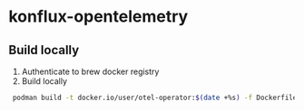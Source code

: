 # konflux-opentelemetry

## Build locally

1. Authenticate to brew docker registry
2. Build locally

```bash
 podman build -t docker.io/user/otel-operator:$(date +%s) -f Dockerfile.operator 
```